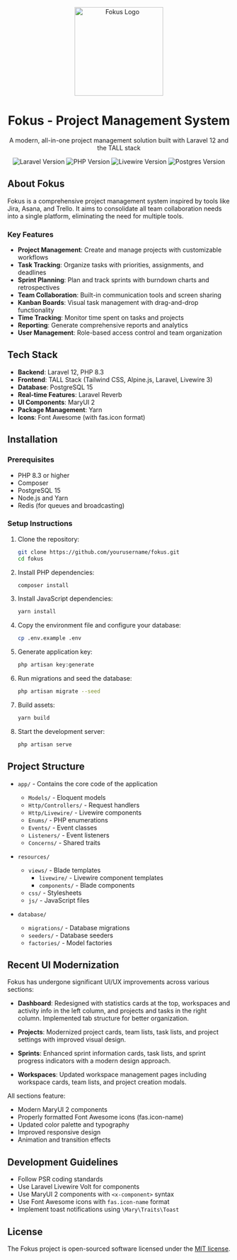 <p align="center">
  <img src="https://usefokus.com/asset/images/sprint-overview-chart-fokus.png" alt="Fokus Logo" width="200">
</p>

<h1 align="center">Fokus - Project Management System</h1>

<p align="center">
  A modern, all-in-one project management solution built with Laravel 12 and the TALL stack
</p>

<p align="center">
  <img src="https://img.shields.io/badge/Laravel-12.0-FF2D20?style=for-the-badge&logo=laravel&logoColor=white" alt="Laravel Version">
  <img src="https://img.shields.io/badge/PHP-8.3-777BB4?style=for-the-badge&logo=php&logoColor=white" alt="PHP Version">
  <img src="https://img.shields.io/badge/Livewire-3.0-FB70A9?style=for-the-badge&logo=livewire&logoColor=white" alt="Livewire Version">
  <img src="https://img.shields.io/badge/Postgres-15-336791?style=for-the-badge&logo=postgresql&logoColor=white" alt="Postgres Version">
</p>

## About Fokus

Fokus is a comprehensive project management system inspired by tools like Jira, Asana, and Trello. It aims to consolidate all team collaboration needs into a single platform, eliminating the need for multiple tools.

### Key Features

- **Project Management**: Create and manage projects with customizable workflows
- **Task Tracking**: Organize tasks with priorities, assignments, and deadlines
- **Sprint Planning**: Plan and track sprints with burndown charts and retrospectives
- **Team Collaboration**: Built-in communication tools and screen sharing
- **Kanban Boards**: Visual task management with drag-and-drop functionality
- **Time Tracking**: Monitor time spent on tasks and projects
- **Reporting**: Generate comprehensive reports and analytics
- **User Management**: Role-based access control and team organization

## Tech Stack

- **Backend**: Laravel 12, PHP 8.3
- **Frontend**: TALL Stack (Tailwind CSS, Alpine.js, Laravel, Livewire 3)
- **Database**: PostgreSQL 15
- **Real-time Features**: Laravel Reverb
- **UI Components**: MaryUI 2
- **Package Management**: Yarn
- **Icons**: Font Awesome (with fas.icon format)

## Installation

### Prerequisites

- PHP 8.3 or higher
- Composer
- PostgreSQL 15
- Node.js and Yarn
- Redis (for queues and broadcasting)

### Setup Instructions

1. Clone the repository:
   ```bash
   git clone https://github.com/yourusername/fokus.git
   cd fokus
   ```

2. Install PHP dependencies:
   ```bash
   composer install
   ```

3. Install JavaScript dependencies:
   ```bash
   yarn install
   ```

4. Copy the environment file and configure your database:
   ```bash
   cp .env.example .env
   ```

5. Generate application key:
   ```bash
   php artisan key:generate
   ```

6. Run migrations and seed the database:
   ```bash
   php artisan migrate --seed
   ```

7. Build assets:
   ```bash
   yarn build
   ```

8. Start the development server:
   ```bash
   php artisan serve
   ```

## Project Structure

- `app/` - Contains the core code of the application
  - `Models/` - Eloquent models
  - `Http/Controllers/` - Request handlers
  - `Http/Livewire/` - Livewire components
  - `Enums/` - PHP enumerations
  - `Events/` - Event classes
  - `Listeners/` - Event listeners
  - `Concerns/` - Shared traits
  
- `resources/`
  - `views/` - Blade templates
    - `livewire/` - Livewire component templates
    - `components/` - Blade components
  - `css/` - Stylesheets
  - `js/` - JavaScript files

- `database/`
  - `migrations/` - Database migrations
  - `seeders/` - Database seeders
  - `factories/` - Model factories

## Recent UI Modernization

Fokus has undergone significant UI/UX improvements across various sections:

- **Dashboard**: Redesigned with statistics cards at the top, workspaces and activity info in the left column, and projects and tasks in the right column. Implemented tab structure for better organization.

- **Projects**: Modernized project cards, team lists, task lists, and project settings with improved visual design.

- **Sprints**: Enhanced sprint information cards, task lists, and sprint progress indicators with a modern design approach.

- **Workspaces**: Updated workspace management pages including workspace cards, team lists, and project creation modals.

All sections feature:
- Modern MaryUI 2 components
- Properly formatted Font Awesome icons (fas.icon-name)
- Updated color palette and typography
- Improved responsive design
- Animation and transition effects

## Development Guidelines

- Follow PSR coding standards
- Use Laravel Livewire Volt for components
- Use MaryUI 2 components with `<x-component>` syntax
- Use Font Awesome icons with `fas.icon-name` format
- Implement toast notifications using `\Mary\Traits\Toast`

## License

The Fokus project is open-sourced software licensed under the [MIT license](https://opensource.org/licenses/MIT).
